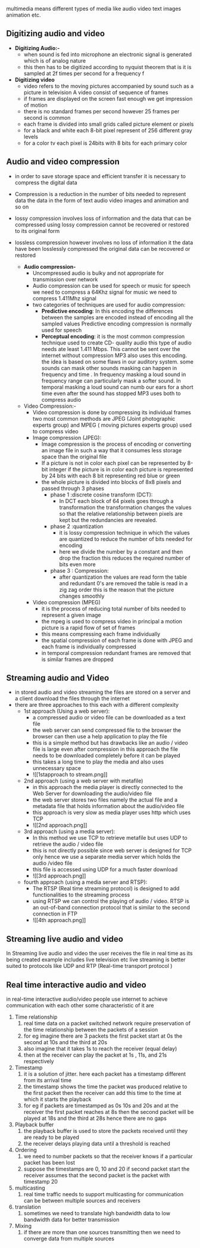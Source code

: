 multimedia means different types of media like audio video text images animation etc. 
## Digitizing audio and video
- **Digitizing Audio:-** 
	- when sound is fed into microphone an electronic signal is generated which is of analog nature 
	- this then has to be digitized according to nyquist theorem that is it is sampled at 2f times per second for a frequency f
- **Digitizing video**
	- video refers to the moving pictures accompanied by sound such as a picture in television A video consist of sequence of frames
	- if frames are displayed on the screen fast enough we get impression of motion 
	- there is no standard frames per second however 25 frames per second is common 
	- each frame is divided into small grids called picture element or pixels 
	- for a black and white each 8-bit pixel represent of 256 different gray levels 
	- for a color tv each pixel is 24bits with 8 bits for each primary color

## Audio and video compression
- in order to save storage space and efficient transfer it is necessary to compress the digital data 
- Compression is a reduction in the number of bits needed to represent data the data in the form of text audio video images and animation and so on
- lossy compression involves loss of information and the data that can be compressed using lossy compression cannot be recovered or restored to its original form
- lossless compression however involves no loss of information it the data have been losslessly compressed the original data can be recovered or restored 

	- **Audio compression-**
		- Uncompressed audio is bulky and not appropriate for transmission over network 
		- Audio compression can be used for speech or music for speech we need to compress a 64Khz signal for music we need to compress 1.411Mhz signal
		- two categories of techniques are used for audio compression:
			- **Predictive encoding**: In this encoding the differences between the samples are encoded instead of encoding all the sampled values Predictive encoding compression is normally used for speech 
			- **Perceptual encoding**: it is the most common compression technique used to create CD- quality audio this type of audio needs ate least 1.411 Mbps. This cannot be sent over the internet without compression MP3 also uses this encoding. the idea is based on some flaws in our auditory system. some sounds can mask other sounds masking can happen in frequency and time . In frequency masking a loud sound in frequency range can particularly mask a softer sound. In temporal masking a loud sound can numb our ears for a short time even after the sound has stopped MP3 uses both to compress audio
	 - Video Compression:-
		 - Video compression is done by compressing its individual frames two most common methods are JPEG (Joint photographic experts group) and MPEG ( moving pictures experts group) used to compress video
		 - Image compression (JPEG):
			 - Image compression is the process of encoding or converting an image file in such a way that it consumes less storage space than the original file 
			 - If a picture is not in color each pixel can be represented by 8-bit integer if the picture is in color each picture is represented by 24 bits with each 8 bit representing red blue or green 
			 - the whole picture is divided into blocks of 8x8 pixels and passed through 3 phases
				 - phase 1 :discrete cosine transform (DCT):
					 - In DCT each block of 64 pixels goes through a transformation the transformation changes the values so that the relative relationship between pixels are kept but the redundancies are revealed. 
				- phase 2 :quantization
					- it is lossy compression technique in which the values are quantized to reduce the number of bits needed for encoding
					- here we divide the number by a constant and then drop the fraction this reduces the required number of bits even more 
				- phase 3 : Compression:
					- after quantization the values are read form the table and redundant 0's are removed the table is read in a zig zag order this is the reason that the picture changes smoothly
		- Video compression (MPEG)
			- it is the process of reducing total number of bits needed to represent a given image 
			- the mpeg is used to compress video in principal a motion picture is a rapid flow of set of frames
			- this means compressing each frame individually 
			- the spatial compression of each frame is done with JPEG and each frame is individually compressed 
			- in temporal compression redundant frames are removed that is similar frames are dropped

## Streaming audio and Video
- in stored audio and video streaming the files are stored on a server and a client download the files through the internet 
- there are three approaches to this each with a different complexity
	- 1st approach (Using a web server):
		- a compressed audio or video file can be downloaded as a text file 
		- the web server can send compressed file to the browser the browser can then use a help application to play the file
		- this is a simple method but has drawbacks like an audio / video file is large even after compression in this approach the file needs to be downloaded completely before it can be played
		- this takes a long time to play the media and also uses unnecessary space
		- ![[1stapproach to stream.png]]
	- 2nd approach (using a web server with metafile)
		- in this approach the media player is directly connected to the Web Server for downloading the audio/video file
		- the web server stores two files namely the actual file and a metadata file that holds information about the audio/video file
		- this approach is very slow as media player uses http which uses TCP
		- ![[2nd approach.png]]
	- 3rd approach (using a media server):
		- In this method we use TCP to retrieve metafile but uses UDP to retrieve the audio / video file 
		- this is not directly possible since web server is designed for TCP only hence we use a separate media server which holds the audio /video file 
		- this file is accessed using UDP for a much faster download 
		- ![[3rd approach.png]]
	- fourth approach (using a media server and RTSP):
		- The RTSP (Real time streaming protocol) is designed to add functionalities to the streaming process
		- using RTSP we can control the playing of audio / video. RTSP is an out-of-band connection protocol that is similar to the second connection in FTP
		- ![[4th approach.png]]

## Streaming live audio and video
In Streaming live audio and video the user receives the file in real time as its being created example includes live television etc
live streaming is better suited to protocols like UDP and RTP (Real-time transport protocol )

## Real time interactive audio and video
in real-time interactive audio/video people use internet to achieve communication with each other 
some characteristic of it are 
1. Time relationship 
	1. real time data on a packet switched network require preservation of the time relationship between the packets of a session
	2. for eg imagine there are 3 packets the first packet start at 0s the second at 10s and the third at 20s 
	3. also imagine that it takes 1s to reach the receiver (equal delay)
	4. then at the receiver can play the packet at 1s , 11s, and 21s respectively
2. Timestamp 
	1. it is a solution of jitter. here each packet has a timestamp different from its arrival time 
	2. the timestamp shows the time the packet was produced relative to the first packet then the receiver can add this time to the time at which it starts the playback
	3. for eg if packets are timestamped as 0s 10s and 20s and at the receiver the first packet reaches at 8s then the second packet will be played at 18s and the third at 28s hence there are no gaps 
3. Playback buffer
	1. the playback buffer is used to store the packets received until they are ready to be played 
	2. the receiver delays playing data until a threshold is reached 
4. Ordering
	1. we need to number packets so that the receiver knows if a particular packet has been lost
	2. suppose the timestamps are 0, 10 and 20 if second packet start the receiver assumes that the second packet is the packet with timestamp 20
5. multicasting
	1. real time traffic needs to support multicasting for communication can be between multiple sources and receivers
6. translation
	1. sometimes we need to translate high bandwidth data to low bandwidth data for better transmission  
7. Mixing
	1. if there are more than one sources transmitting then we need to converge data from multiple sources 